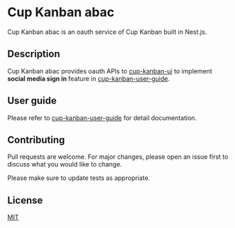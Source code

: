 # Cup Kanban abac

Cup Kanban abac is an oauth service of Cup Kanban built in Nest.js.

## Description

Cup Kanban abac provides oauth APIs to [cup-kanban-ui](https://github.com/YuetChan/cup-kanban-ui) to implement __social media sign in__ feature in [cup-kanban-user-guide](https://github.com/YuetChan/cup-kanban-user-guide "cup-kanban-user-guide").

## User guide
Please refer to [cup-kanban-user-guide](https://github.com/YuetChan/cup-kanban-user-guide "cup-kanban-user-guide") for detail documentation.

## Contributing
Pull requests are welcome. For major changes, please open an issue first to discuss what you would like to change.

Please make sure to update tests as appropriate.

## License
[MIT](https://choosealicense.com/licenses/mit/)

